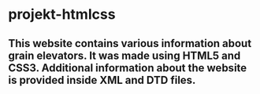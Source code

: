 # projekt-htmlcss
## This website contains various information about grain elevators. It was made using HTML5 and CSS3. Additional information about the website is provided inside XML and DTD files.
